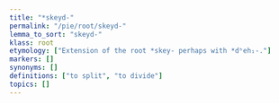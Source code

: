 ```yaml
---
title: "*skeyd-"
permalink: "/pie/root/skeyd-"
lemma_to_sort: "skeyd-"
klass: root
etymology: ["Extension of the root *skey- perhaps with *dʰeh₁-."]
markers: []
synonyms: []
definitions: ["to split", "to divide"]
topics: []
---
```

